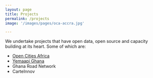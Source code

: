 ```yaml
---
layout: page
title: Projects
permalink: /projects
image: '/images/pages/oca-accra.jpg'

---
```

We undertake projects that have open data, open source and capacity building at its heart. Some of which are:
* [Open Cities Africa](https://opendri.org/project/open-cities-africa/)
* [Yemaapi Ghana](https://forum.mapillary.com/t/mapping-pois-in-ghana-yemaapi-ghana/1532)
* Ghana Road Network
* CarteInnov